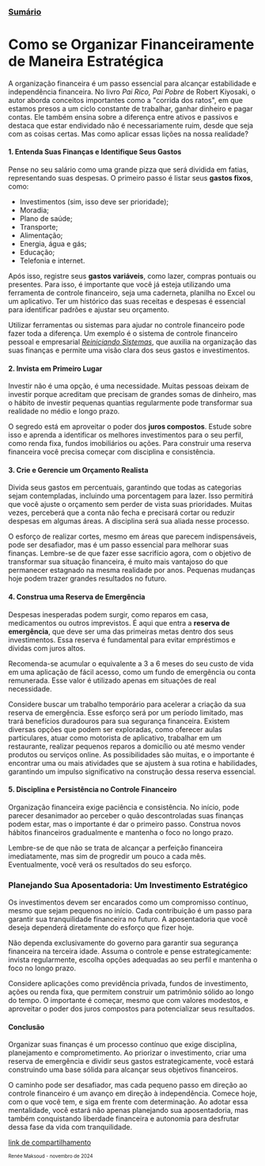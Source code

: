 ### [Sumário](<https://maksoud.github.io/Sumário>)

# Como se Organizar Financeiramente de Maneira Estratégica

A organização financeira é um passo essencial para alcançar estabilidade e independência financeira. No livro _Pai Rico, Pai Pobre_ de Robert Kiyosaki, o autor aborda conceitos importantes como a "corrida dos ratos", em que estamos presos a um ciclo constante de trabalhar, ganhar dinheiro e pagar contas. Ele também ensina sobre a diferença entre ativos e passivos e destaca que estar endividado não é necessariamente ruim, desde que seja com as coisas certas. Mas como aplicar essas lições na nossa realidade?

#### 1. **Entenda Suas Finanças e Identifique Seus Gastos**

Pense no seu salário como uma grande pizza que será dividida em fatias, representando suas despesas. O primeiro passo é listar seus **gastos fixos**, como:

- Investimentos (sim, isso deve ser prioridade);
- Moradia;
- Plano de saúde;
- Transporte;
- Alimentação;
- Energia, água e gás;
- Educação;
- Telefonia e internet.

Após isso, registre seus **gastos variáveis**, como lazer, compras pontuais ou presentes. Para isso, é importante que você já esteja utilizando uma ferramenta de controle financeiro, seja uma caderneta, planilha no Excel ou um aplicativo. Ter um histórico das suas receitas e despesas é essencial para identificar padrões e ajustar seu orçamento.

Utilizar ferramentas ou sistemas para ajudar no controle financeiro pode fazer toda a diferença. Um exemplo é o sistema de controle financeiro pessoal e empresarial _[Reiniciando Sistemas](https://reiniciando.com.br/)_, que auxilia na organização das suas finanças e permite uma visão clara dos seus gastos e investimentos.

#### 2. **Invista em Primeiro Lugar**

Investir não é uma opção, é uma necessidade. Muitas pessoas deixam de investir porque acreditam que precisam de grandes somas de dinheiro, mas o hábito de investir pequenas quantias regularmente pode transformar sua realidade no médio e longo prazo.

O segredo está em aproveitar o poder dos **juros compostos**. Estude sobre isso e aprenda a identificar os melhores investimentos para o seu perfil, como renda fixa, fundos imobiliários ou ações. Para construir uma reserva financeira você precisa começar com disciplina e consistência.

#### 3. **Crie e Gerencie um Orçamento Realista**

Divida seus gastos em percentuais, garantindo que todas as categorias sejam contempladas, incluindo uma porcentagem para lazer. Isso permitirá que você ajuste o orçamento sem perder de vista suas prioridades. Muitas vezes, perceberá que a conta não fecha e precisará cortar ou reduzir despesas em algumas áreas. A disciplina será sua aliada nesse processo.

O esforço de realizar cortes, mesmo em áreas que parecem indispensáveis, pode ser desafiador, mas é um passo essencial para melhorar suas finanças. Lembre-se de que fazer esse sacrifício agora, com o objetivo de transformar sua situação financeira, é muito mais vantajoso do que permanecer estagnado na mesma realidade por anos. Pequenas mudanças hoje podem trazer grandes resultados no futuro.

#### 4. **Construa uma Reserva de Emergência**

Despesas inesperadas podem surgir, como reparos em casa, medicamentos ou outros imprevistos. É aqui que entra a **reserva de emergência**, que deve ser uma das primeiras metas dentro dos seus investimentos. Essa reserva é fundamental para evitar empréstimos e dívidas com juros altos.

Recomenda-se acumular o equivalente a 3 a 6 meses do seu custo de vida em uma aplicação de fácil acesso, como um fundo de emergência ou conta remunerada. Esse valor é utilizado apenas em situações de real necessidade.

Considere buscar um trabalho temporário para acelerar a criação da sua reserva de emergência. Esse esforço será por um período limitado, mas trará benefícios duradouros para sua segurança financeira. Existem diversas opções que podem ser exploradas, como oferecer aulas particulares, atuar como motorista de aplicativo, trabalhar em um restaurante, realizar pequenos reparos a domicílio ou até mesmo vender produtos ou serviços online. As possibilidades são muitas, e o importante é encontrar uma ou mais atividades que se ajustem à sua rotina e habilidades, garantindo um impulso significativo na construção dessa reserva essencial.

#### 5. **Disciplina e Persistência no Controle Financeiro**

Organização financeira exige paciência e consistência. No início, pode parecer desanimador ao perceber o quão descontroladas suas finanças podem estar, mas o importante é dar o primeiro passo. Construa novos hábitos financeiros gradualmente e mantenha o foco no longo prazo.

Lembre-se de que não se trata de alcançar a perfeição financeira imediatamente, mas sim de progredir um pouco a cada mês. Eventualmente, você verá os resultados do seu esforço.

### Planejando Sua Aposentadoria: Um Investimento Estratégico

Os investimentos devem ser encarados como um compromisso contínuo, mesmo que sejam pequenos no início. Cada contribuição é um passo para garantir sua tranquilidade financeira no futuro. A aposentadoria que você deseja dependerá diretamente do esforço que fizer hoje.

Não dependa exclusivamente do governo para garantir sua segurança financeira na terceira idade. Assuma o controle e pense estrategicamente: invista regularmente, escolha opções adequadas ao seu perfil e mantenha o foco no longo prazo.

Considere aplicações como previdência privada, fundos de investimento, ações ou renda fixa, que permitem construir um patrimônio sólido ao longo do tempo. O importante é começar, mesmo que com valores modestos, e aproveitar o poder dos juros compostos para potencializar seus resultados.

#### Conclusão

Organizar suas finanças é um processo contínuo que exige disciplina, planejamento e comprometimento. Ao priorizar o investimento, criar uma reserva de emergência e dividir seus gastos estrategicamente, você estará construindo uma base sólida para alcançar seus objetivos financeiros.

O caminho pode ser desafiador, mas cada pequeno passo em direção ao controle financeiro é um avanço em direção à independência. Comece hoje, com o que você tem, e siga em frente com determinação. Ao adotar essa mentalidade, você estará não apenas planejando sua aposentadoria, mas também conquistando liberdade financeira e autonomia para desfrutar dessa fase da vida com tranquilidade.

[link de compartilhamento](<https://maksoud.github.io/Finanças/Como%20se%20Organizar%20Financeiramente%20de%20Maneira%20Estratégica>)

<sup><sub>
Renée Maksoud - novembro de 2024
</sub></sup>
